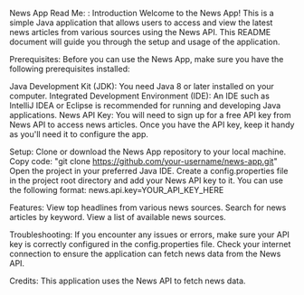 News App Read Me:
:
Introduction
Welcome to the News App! This is a simple Java application that allows users to access and view the latest news articles from various sources using the News API. This README document will guide you through the setup and usage of the application.

Prerequisites:
Before you can use the News App, make sure you have the following prerequisites installed:

Java Development Kit (JDK): You need Java 8 or later installed on your computer.
Integrated Development Environment (IDE): An IDE such as IntelliJ IDEA or Eclipse is recommended for running and developing Java applications.
News API Key: You will need to sign up for a free API key from News API to access news articles. Once you have the API key, keep it handy as you'll need it to configure the app.

Setup:
Clone or download the News App repository to your local machine.
Copy code: "git clone https://github.com/your-username/news-app.git"
Open the project in your preferred Java IDE.
Create a config.properties file in the project root directory and add your News API key to it. You can use the following format:
news.api.key=YOUR_API_KEY_HERE


Features:
View top headlines from various news sources.
Search for news articles by keyword.
View a list of available news sources.

Troubleshooting:
If you encounter any issues or errors, make sure your API key is correctly configured in the config.properties file.
Check your internet connection to ensure the application can fetch news data from the News API.

Credits:
This application uses the News API to fetch news data.
